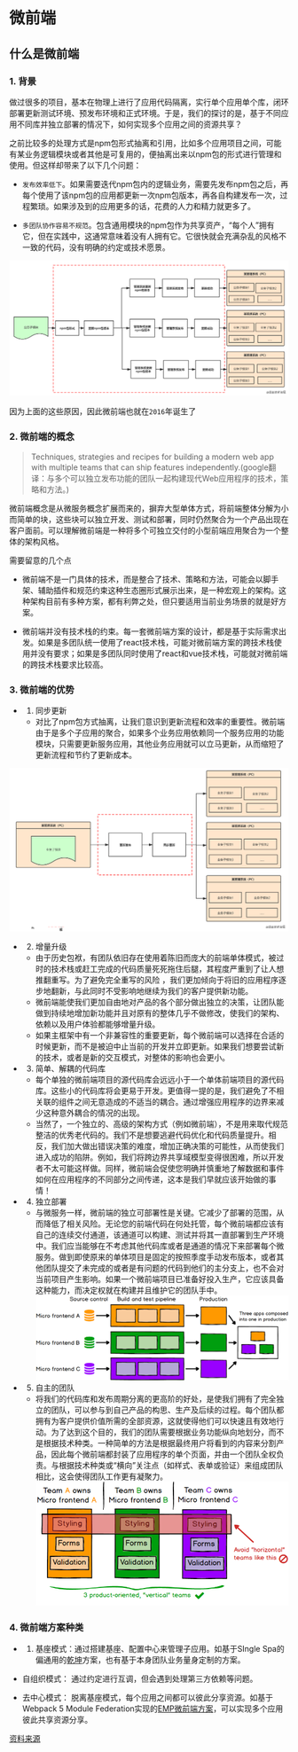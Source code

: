 # 微前端

## 什么是微前端

### 1. 背景

做过很多的项目，基本在物理上进行了应用代码隔离，实行单个应用单个库，闭环部署更新测试环境、预发布环境和正式环境。于是，我们的探讨的是，基于不同应用不同库并独立部署的情况下，如何实现多个应用之间的资源共享？

之前比较多的处理方式是npm包形式抽离和引用，比如多个应用项目之间，可能有某业务逻辑模块或者其他是可复用的，便抽离出来以npm包的形式进行管理和使用。但这样却带来了以下几个问题：

* `发布效率低下`。如果需要迭代npm包内的逻辑业务，需要先发布npm包之后，再每个使用了该npm包的应用都更新一次npm包版本，再各自构建发布一次，过程繁琐。如果涉及到的应用更多的话，花费的人力和精力就更多了。

* `多团队协作容易不规范`。包含通用模块的npm包作为共享资产，“每个人”拥有它，但在实践中，这通常意味着没有人拥有它。它很快就会充满杂乱的风格不一致的代码，没有明确的约定或技术愿景。

![图解](../../.vuepress/public/img/fe.png)

因为上面的这些原因，因此微前端也就在`2016`年诞生了

### 2. 微前端的概念

> Techniques, strategies and recipes for building a modern web app with multiple teams that can ship features independently.(google翻译：与多个可以独立发布功能的团队一起构建现代Web应用程序的技术，策略和方法。)

微前端概念是从微服务概念扩展而来的，摒弃大型单体方式，将前端整体分解为小而简单的块，这些块可以独立开发、测试和部署，同时仍然聚合为一个产品出现在客户面前。可以理解微前端是一种将多个可独立交付的小型前端应用聚合为一个整体的架构风格。

需要留意的几个点

* 微前端不是一门具体的技术，而是整合了技术、策略和方法，可能会以脚手架、辅助插件和规范约束这种生态圈形式展示出来，是一种宏观上的架构。这种架构目前有多种方案，都有利弊之处，但只要适用当前业务场景的就是好方案。

* 微前端并没有技术栈的约束。每一套微前端方案的设计，都是基于实际需求出发。如果是多团队统一使用了react技术栈，可能对微前端方案的跨技术栈使用并没有要求；如果是多团队同时使用了react和vue技术栈，可能就对微前端的跨技术栈要求比较高。

### 3. 微前端的优势

* 1. 同步更新
  * 对比了npm包方式抽离，让我们意识到更新流程和效率的重要性。微前端由于是多个子应用的聚合，如果多个业务应用依赖同一个服务应用的功能模块，只需要更新服务应用，其他业务应用就可以立马更新，从而缩短了更新流程和节约了更新成本。

![图解](../../.vuepress/public/img/microfe.png)

* 2. 增量升级
  * 由于历史包袱，有团队依旧存在使用着陈旧而庞大的前端单体模式，被过时的技术栈或赶工完成的代码质量死死拖住后腿，其程度严重到了让人想推翻重写。为了避免完全重写的风险 ，我们更加倾向于将旧的应用程序逐步地翻新，与此同时不受影响地继续为我们的客户提供新功能。
  * 微前端能使我们更加自由地对产品的各个部分做出独立的决策，让团队能做到持续地增加新功能并且对原有的整体几乎不做修改，使我们的架构、依赖以及用户体验都能够增量升级。
  * 如果主框架中有一个非兼容性的重要更新，每个微前端可以选择在合适的时候更新，而不是被迫中止当前的开发并立即更新。如果我们想要尝试新的技术，或者是新的交互模式，对整体的影响也会更小。

* 3. 简单、解耦的代码库
  * 每个单独的微前端项目的源代码库会远远小于一个单体前端项目的源代码库。这些小的代码库将会更易于开发。更值得一提的是，我们避免了不相关联的组件之间无意造成的不适当的耦合。通过增强应用程序的边界来减少这种意外耦合的情况的出现。
  * 当然了，一个独立的、高级的架构方式（例如微前端），不是用来取代规范整洁的优秀老代码的。我们不是想要逃避代码优化和代码质量提升。相反，我们加大做出错误决策的难度，增加正确决策的可能性，从而使我们进入成功的陷阱。例如，我们将跨边界共享域模型变得很困难，所以开发者不太可能这样做。同样，微前端会促使您明确并慎重地了解数据和事件如何在应用程序的不同部分之间传递，这本是我们早就应该开始做的事情！
* 4. 独立部署
  * 与微服务一样，微前端的独立可部署性是关键。它减少了部署的范围，从而降低了相关风险。无论您的前端代码在何处托管，每个微前端都应该有自己的连续交付通道，该通道可以构建、测试并将其一直部署到生产环境中。我们应当能够在不考虑其他代码库或者是通道的情况下来部署每个微服务。做到即使原来的单体项目是固定的按照季度手动发布版本，或者其他团队提交了未完成的或者是有问题的代码到他们的主分支上，也不会对当前项目产生影响。如果一个微前端项目已准备好投入生产，它应该具备这种能力，而决定权就在构建并且维护它的团队手中。
![图解](../../.vuepress/public/img/deploy.png)
* 5. 自主的团队
  * 将我们的代码库和发布周期分离的更高阶的好处，是使我们拥有了完全独立的团队，可以参与到自己产品的构思、生产及后续的过程。每个团队都拥有为客户提供价值所需的全部资源，这就使得他们可以快速且有效地行动。为了达到这个目的，我们的团队需要根据业务功能纵向地划分，而不是根据技术种类。一种简单的方法是根据最终用户将看到的内容来分割产品，因此每个微前端都封装了应用程序的单个页面，并由一个团队全权负责。与根据技术种类或“横向”关注点（如样式、表单或验证）来组成团队相比，这会使得团队工作更有凝聚力。
![图解](../../.vuepress/public/img/auto.png)

### 4. 微前端方案种类

* 1. 基座模式：通过搭建基座、配置中心来管理子应用。如基于SIngle Spa的偏通用的[乾坤](https://qiankun.umijs.org/zh/guide)方案，也有基于本身团队业务量身定制的方案。

* 自组织模式： 通过约定进行互调，但会遇到处理第三方依赖等问题。

* 去中心模式： 脱离基座模式，每个应用之间都可以彼此分享资源。如基于Webpack 5 Module Federation实现的[EMP微前端方案](https://github.com/efoxTeam/emp/blob/main/README-zh_CN.md)，可以实现多个应用彼此共享资源分享。

[资料来源](https://github.com/efoxTeam/emp/wiki/%E3%80%8A%E4%BB%80%E4%B9%88%E6%98%AF%E5%BE%AE%E5%89%8D%E7%AB%AF%E3%80%8B)



